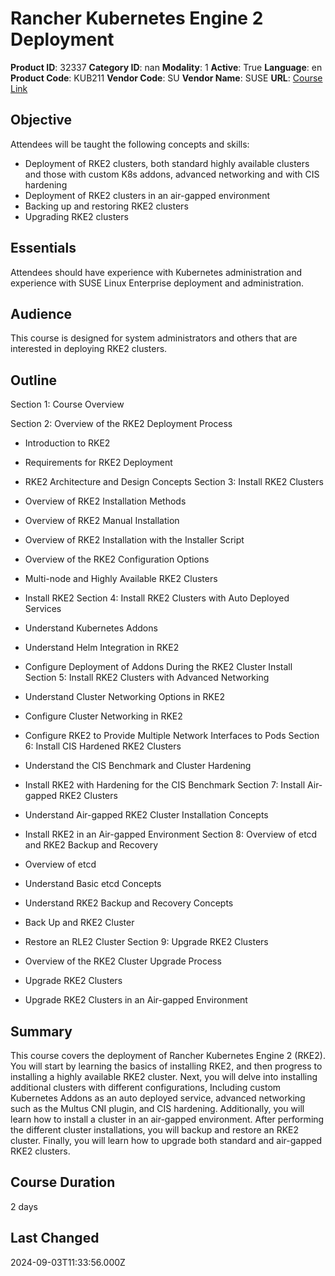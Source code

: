 # Rancher Kubernetes Engine 2 Deployment

**Product ID**: 32337
**Category ID**: nan
**Modality**: 1
**Active**: True
**Language**: en
**Product Code**: KUB211
**Vendor Code**: SU
**Vendor Name**: SUSE
**URL**: [Course Link](https://www.fastlaneus.com/course/suse-kub211)

## Objective
Attendees will be taught the following concepts and skills:



- Deployment of RKE2 clusters, both standard highly available clusters and those with custom K8s addons, advanced networking and with CIS hardening
- Deployment of RKE2 clusters in an air-gapped environment
- Backing up and restoring RKE2 clusters
- Upgrading RKE2 clusters

## Essentials
Attendees should have experience with Kubernetes administration and experience with SUSE Linux Enterprise deployment and administration.

## Audience
This course is designed for system administrators and others that are interested in deploying RKE2 clusters.

## Outline
Section 1: Course Overview


Section 2: Overview of the RKE2 Deployment Process


- Introduction to RKE2
- Requirements for RKE2 Deployment
- RKE2 Architecture and Design Concepts
Section 3: Install RKE2 Clusters


- Overview of RKE2 Installation Methods
- Overview of RKE2 Manual Installation
- Overview of RKE2 Installation with the Installer Script
- Overview of the RKE2 Configuration Options
- Multi-node and Highly Available RKE2 Clusters
- Install RKE2
Section 4: Install RKE2 Clusters with Auto Deployed Services


- Understand Kubernetes Addons
- Understand Helm Integration in RKE2
- Configure Deployment of Addons During the RKE2 Cluster Install
Section 5: Install RKE2 Clusters with Advanced Networking


- Understand Cluster Networking Options in RKE2
- Configure Cluster Networking in RKE2
- Configure RKE2 to Provide Multiple Network Interfaces to Pods
Section 6: Install CIS Hardened RKE2 Clusters


- Understand the CIS Benchmark and Cluster Hardening
- Install RKE2 with Hardening for the CIS Benchmark
Section 7: Install Air-gapped RKE2 Clusters


- Understand Air-gapped RKE2 Cluster Installation Concepts
- Install RKE2 in an Air-gapped Environment
Section 8: Overview of etcd and RKE2 Backup and Recovery


- Overview of etcd
- Understand Basic etcd Concepts
- Understand RKE2 Backup and Recovery Concepts
- Back Up and RKE2 Cluster
- Restore an RLE2 Cluster
Section 9: Upgrade RKE2 Clusters


- Overview of the RKE2 Cluster Upgrade Process
- Upgrade RKE2 Clusters
- Upgrade RKE2 Clusters in an Air-gapped Environment

## Summary
This course covers the deployment of Rancher Kubernetes Engine 2 (RKE2). You will start by learning the basics of installing RKE2, and then progress to installing a highly available RKE2 cluster. Next, you will delve into installing additional clusters with different configurations, Including custom Kubernetes Addons as an auto deployed service, advanced networking such as the Multus CNI plugin, and CIS hardening. Additionally, you will learn how to install a cluster in an air-gapped environment. After performing the different cluster installations, you will backup and restore an RKE2 cluster. Finally, you will learn how to upgrade both standard and air-gapped RKE2 clusters.

## Course Duration
2 days

## Last Changed
2024-09-03T11:33:56.000Z
